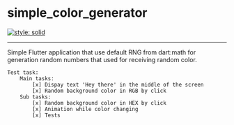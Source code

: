 # simple_color_generator 

[![style: solid](https://img.shields.io/badge/style-solid-orange)](https://pub.dev/packages/solid_lints)

***

Simple Flutter application that use default RNG from dart:math for generation random numbers that used for receiving random color.

    Test task:
        Main tasks:
            [x] Dispay text 'Hey there' in the middle of the screen
            [x] Random background color in RGB by click
        Sub tasks:
            [x] Random background color in HEX by click
            [x] Animation while color changing
            [x] Tests
